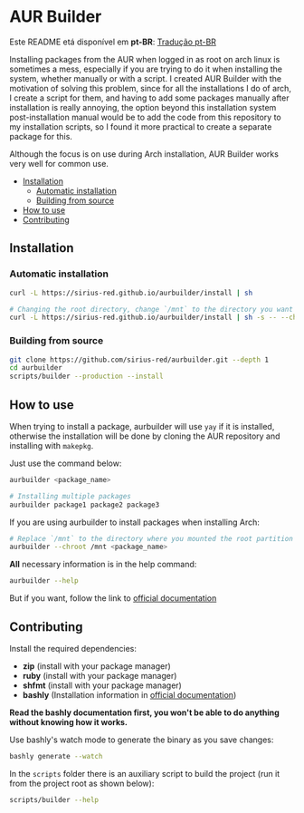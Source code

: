 # AUR Builder

Este README etá disponível em **pt-BR**: [Tradução pt-BR](./README.pt-br.md)

Installing packages from the AUR when logged in as root on arch linux is sometimes a mess, especially if you are trying to do it when installing the system, whether manually or with a script. I created AUR Builder with the motivation of solving this problem, since for all the installations I do of arch, I create a script for them, and having to add some packages manually after installation is really annoying, the option beyond this installation system post-installation manual would be to add the code from this repository to my installation scripts, so I found it more practical to create a separate package for this.

Although the focus is on use during Arch installation, AUR Builder works very well for common use.

- [Installation](#installation)
  - [Automatic installation](#automatic-installation)
  - [Building from source](#building-from-source)
- [How to use](#how-to-use)
- [Contributing](#contributing)

## Installation

### Automatic installation

```bash
curl -L https://sirius-red.github.io/aurbuilder/install | sh

# Changing the root directory, change `/mnt` to the directory you want to use as root
curl -L https://sirius-red.github.io/aurbuilder/install | sh -s -- --chroot /mnt
```

### Building from source

```bash
git clone https://github.com/sirius-red/aurbuilder.git --depth 1
cd aurbuilder
scripts/builder --production --install
```

## How to use

When trying to install a package, aurbuilder will use `yay` if it is installed, otherwise the installation will be done by cloning the AUR repository and installing with `makepkg`.

Just use the command below:

```bash
aurbuilder <package_name>

# Installing multiple packages
aurbuilder package1 package2 package3
```

If you are using aurbuilder to install packages when installing Arch:

```bash
# Replace `/mnt` to the directory where you mounted the root partition
aurbuilder --chroot /mnt <package_name>
```

**All** necessary information is in the help command:

```bash
aurbuilder --help
```

But if you want, follow the link to [official documentation](https://sirius-red.github.io/aurbuilder/docs)

## Contributing

Install the required dependencies:

- **zip** (install with your package manager)
- **ruby** (install with your package manager)
- **shfmt** (install with your package manager)
- **bashly** (Installation information in [official documentation](https://bashly.dannyb.co/installation/))

**Read the bashly documentation first, you won't be able to do anything without knowing how it works.**

Use bashly's watch mode to generate the binary as you save changes:

```bash
bashly generate --watch
```

In the `scripts` folder there is an auxiliary script to build the project (run it from the project root as shown below):

```bash
scripts/builder --help
```
